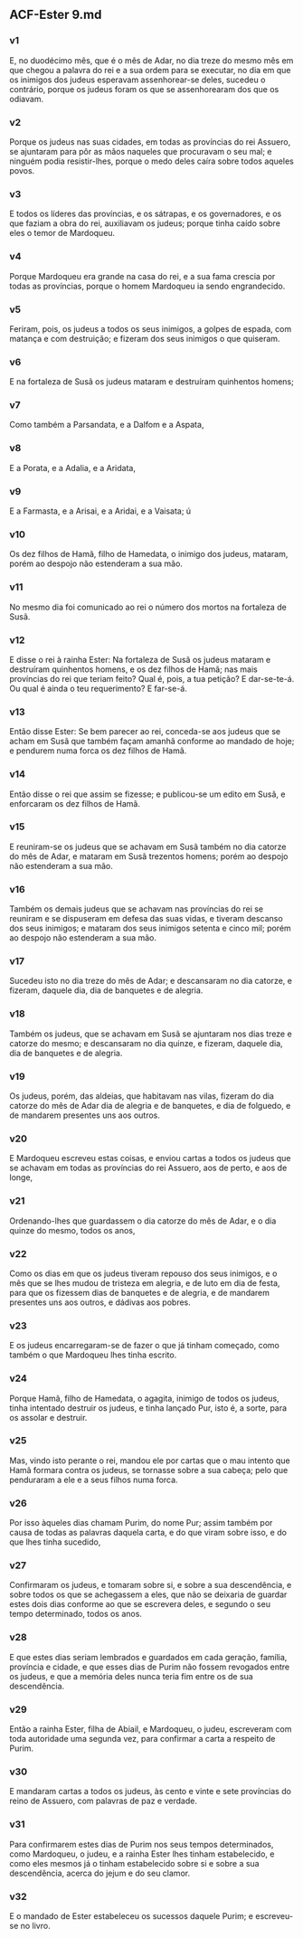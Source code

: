 ## ACF-Ester 9.md
### v1
 E, no duodécimo mês, que é o mês de Adar, no dia treze do mesmo mês em que chegou a palavra do rei e a sua ordem para se executar, no dia em que os inimigos dos judeus esperavam assenhorear-se deles, sucedeu o contrário, porque os judeus foram os que se assenhorearam dos que os odiavam.
### v2
 Porque os judeus nas suas cidades, em todas as províncias do rei Assuero, se ajuntaram para pôr as mãos naqueles que procuravam o seu mal; e ninguém podia resistir-lhes, porque o medo deles caíra sobre todos aqueles povos.
### v3
 E todos os líderes das províncias, e os sátrapas, e os governadores, e os que faziam a obra do rei, auxiliavam os judeus; porque tinha caído sobre eles o temor de Mardoqueu.
### v4
 Porque Mardoqueu era grande na casa do rei, e a sua fama crescia por todas as províncias, porque o homem Mardoqueu ia sendo engrandecido.
### v5
 Feriram, pois, os judeus a todos os seus inimigos, a golpes de espada, com matança e com destruição; e fizeram dos seus inimigos o que quiseram.
### v6
 E na fortaleza de Susã os judeus mataram e destruíram quinhentos homens;
### v7
 Como também a Parsandata, e a Dalfom e a Aspata,
### v8
 E a Porata, e a Adalia, e a Aridata,
### v9
 E a Farmasta, e a Arisai, e a Aridai, e a Vaisata; ú
### v10
 Os dez filhos de Hamã, filho de Hamedata, o inimigo dos judeus, mataram, porém ao despojo não estenderam a sua mão.
### v11
 No mesmo dia foi comunicado ao rei o número dos mortos na fortaleza de Susã.
### v12
 E disse o rei à rainha Ester: Na fortaleza de Susã os judeus mataram e destruíram quinhentos homens, e os dez filhos de Hamã; nas mais províncias do rei que teriam feito? Qual é, pois, a tua petição? E dar-se-te-á. Ou qual é ainda o teu requerimento? E far-se-á.
### v13
 Então disse Ester: Se bem parecer ao rei, conceda-se aos judeus que se acham em Susã que também façam amanhã conforme ao mandado de hoje; e pendurem numa forca os dez filhos de Hamã.
### v14
 Então disse o rei que assim se fizesse; e publicou-se um edito em Susã, e enforcaram os dez filhos de Hamã.
### v15
 E reuniram-se os judeus que se achavam em Susã também no dia catorze do mês de Adar, e mataram em Susã trezentos homens; porém ao despojo não estenderam a sua mão.
### v16
 Também os demais judeus que se achavam nas províncias do rei se reuniram e se dispuseram em defesa das suas vidas, e tiveram descanso dos seus inimigos; e mataram dos seus inimigos setenta e cinco mil; porém ao despojo não estenderam a sua mão.
### v17
 Sucedeu isto no dia treze do mês de Adar; e descansaram no dia catorze, e fizeram, daquele dia, dia de banquetes e de alegria.
### v18
 Também os judeus, que se achavam em Susã se ajuntaram nos dias treze e catorze do mesmo; e descansaram no dia quinze, e fizeram, daquele dia, dia de banquetes e de alegria.
### v19
 Os judeus, porém, das aldeias, que habitavam nas vilas, fizeram do dia catorze do mês de Adar dia de alegria e de banquetes, e dia de folguedo, e de mandarem presentes uns aos outros.
### v20
 E Mardoqueu escreveu estas coisas, e enviou cartas a todos os judeus que se achavam em todas as províncias do rei Assuero, aos de perto, e aos de longe,
### v21
 Ordenando-lhes que guardassem o dia catorze do mês de Adar, e o dia quinze do mesmo, todos os anos,
### v22
 Como os dias em que os judeus tiveram repouso dos seus inimigos, e o mês que se lhes mudou de tristeza em alegria, e de luto em dia de festa, para que os fizessem dias de banquetes e de alegria, e de mandarem presentes uns aos outros, e dádivas aos pobres.
### v23
 E os judeus encarregaram-se de fazer o que já tinham começado, como também o que Mardoqueu lhes tinha escrito.
### v24
 Porque Hamã, filho de Hamedata, o agagita, inimigo de todos os judeus, tinha intentado destruir os judeus, e tinha lançado Pur, isto é, a sorte, para os assolar e destruir.
### v25
 Mas, vindo isto perante o rei, mandou ele por cartas que o mau intento que Hamã formara contra os judeus, se tornasse sobre a sua cabeça; pelo que penduraram a ele e a seus filhos numa forca.
### v26
 Por isso àqueles dias chamam Purim, do nome Pur; assim também por causa de todas as palavras daquela carta, e do que viram sobre isso, e do que lhes tinha sucedido,
### v27
 Confirmaram os judeus, e tomaram sobre si, e sobre a sua descendência, e sobre todos os que se achegassem a eles, que não se deixaria de guardar estes dois dias conforme ao que se escrevera deles, e segundo o seu tempo determinado, todos os anos.
### v28
 E que estes dias seriam lembrados e guardados em cada geração, família, província e cidade, e que esses dias de Purim não fossem revogados entre os judeus, e que a memória deles nunca teria fim entre os de sua descendência.
### v29
 Então a rainha Ester, filha de Abiail, e Mardoqueu, o judeu, escreveram com toda autoridade uma segunda vez, para confirmar a carta a respeito de Purim.
### v30
 E mandaram cartas a todos os judeus, às cento e vinte e sete províncias do reino de Assuero, com palavras de paz e verdade.
### v31
 Para confirmarem estes dias de Purim nos seus tempos determinados, como Mardoqueu, o judeu, e a rainha Ester lhes tinham estabelecido, e como eles mesmos já o tinham estabelecido sobre si e sobre a sua descendência, acerca do jejum e do seu clamor.
### v32
 E o mandado de Ester estabeleceu os sucessos daquele Purim; e escreveu-se no livro.
